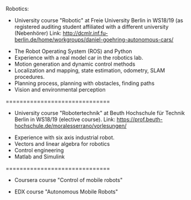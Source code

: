 Robotics:

* University course "Robotic" at Freie University Berlin in WS18/19 (as registered auditing student affiliated with a different university (Nebenhörer) 
Link: http://dcmlr.inf.fu-berlin.de/home/workgroups/daniel-goehring-autonomous-cars/

+ The Robot Operating System (ROS) and Python
+ Experience with a real model car in the robotics lab.
+ Motion generation and dynamic control methods
+ Localization and mapping, state estimation, odometry, SLAM procedures.
+ Planning process, planning with obstacles, finding paths
+ Vision and environmental perception

==============================

* University course "Robotertechnik" at Beuth Hochschule für Technik Berlin in WS18/19 (elective course).
Link: https://prof.beuth-hochschule.de/moralesserrano/vorlesungen/

+ Experience with six axis industrial robot.
+ Vectors and linear algebra for robotics
+ Control engineering
+ Matlab and Simulink

==============================

* Coursera course "Control of mobile robots"

* EDX course "Autonomous Mobile Robots"
